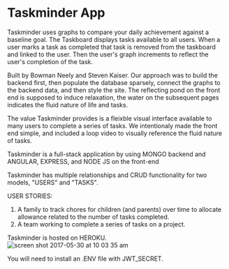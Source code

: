 # Taskminder App

Taskminder uses graphs to compare your daily achievement against a baseline goal.  The Taskboard displays tasks available to all users.  When a user marks a task as completed that task is removed from the taskboard and linked to the user.  Then the user's graph increments to reflect the user's completion of the task.

Built by Bowman Neely and Steven Kaiser.  Our approach was to build the backend first, then populate the database sparsely, connect the graphs to the backend data, and then style the site.  The reflecting pond on the front end is supposed to induce relaxation, the water on the subsequent pages indicates the fluid nature of life and tasks.


The value Taskminder provides is a fleixble visual interface available to many users to complete a series of tasks.
We intentionaly made the front end simple, and included a loop video to visually reference the fluid nature of tasks.

Taskminder is a full-stack application by using MONGO backend and ANGULAR, EXPRESS, and NODE JS on the front-end

Taskminder has multiple relationships and CRUD functionality for two models, "USERS" and "TASKS". 

USER STORIES:  
1. A family to track chores for children (and parents) over time to allocate allowance related to the number of tasks completed.
2. A team working to complete a series of tasks on a project.

Taskminder is hosted on HEROKU.
![screen shot 2017-05-30 at 10 03 35 am](https://cloud.githubusercontent.com/assets/26267926/26595191/6a0c32b4-451f-11e7-8c34-c32ab267c441.png)


You will need to install an .ENV file with JWT_SECRET.

